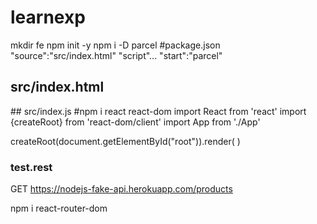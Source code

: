 # learnexp
mkdir fe
npm init -y
npm i -D parcel
#package.json
 "source":"src/index.html"
 "script"...
     "start":"parcel"
## src/index.html
<body>
    <div id="root"></div>
    <script type="module" src="index.js"></script>
  </body>
## src/index.js #npm i react react-dom
import React from 'react'
import {createRoot} from 'react-dom/client'
import App from './App'

createRoot(document.getElementById("root")).render( <App /> )


### test.rest
GET https://nodejs-fake-api.herokuapp.com/products

npm i react-router-dom